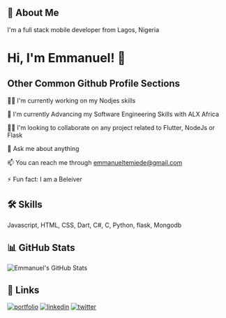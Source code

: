 
## 🚀 About Me
I'm a full stack mobile developer from Lagos, Nigeria


# Hi, I'm Emmanuel! 👋


## Other Common Github Profile Sections
👩‍💻 I'm currently working on my Nodjes skills

🧠 I'm currently Advancing my Software Engineering Skills with ALX Africa

👯‍♀️ I'm looking to collaborate on any project related to Flutter, NodeJs or Flask

💬 Ask me about anything

📫 You can reach me through emmanueltemiede@gmail.com

⚡️ Fun fact: I am a Beleiver 


## 🛠 Skills
Javascript, HTML, CSS, Dart, C#, C, Python, flask, Mongodb


## 📊 GitHub Stats
![Emmanuel's GitHub Stats](https://github-readme-stats.vercel.app/api?username=dacoolguy1&show_icons=true&count_private=true&hide=prs&theme=radical)


## 🔗 Links
[![portfolio](https://img.shields.io/badge/my_portfolio-000?style=for-the-badge&logo=ko-fi&logoColor=white)](https://replit.com/@dacoolguy1/Zuri-css-task-1?v=1)
[![linkedin](https://img.shields.io/badge/linkedin-0A66C2?style=for-the-badge&logo=linkedin&logoColor=white)](https://www.linkedin.com/in/emmanueltemiede
)
[![twitter](https://img.shields.io/badge/twitter-1DA1F2?style=for-the-badge&logo=twitter&logoColor=white)](https://twitter.com/datwarriguy)


